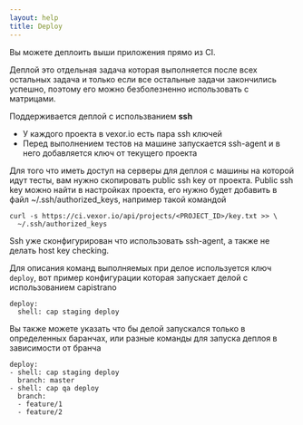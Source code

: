 ```yaml
---
layout: help
title: Deploy
---
```


Вы можете деплоить выши приложения прямо из CI.

Деплой это отдельная задача которая выполняется после всех остальных задача и только
если все остальные задачи закончились успешно, поэтому его можно безболезненно
использовать с матрицами.

Поддерживается деплой с использванием __ssh__

* У каждого проекта в vexor.io есть пара  ssh ключей
* Перед выполнением тестов на машине запускается ssh-agent и в него добавляется
ключ от текущего проекта

Для того что иметь доступ на серверы для деплоя с машины на которой идут тесты,
вам нужно скопировать public ssh key от проекта. Public ssh key можно найти в
настройках проекта, его нужно будет добавить в файл ~/.ssh/authorized_keys,
например такой командой

    curl -s https://ci.vexor.io/api/projects/<PROJECT_ID>/key.txt >> \
      ~/.ssh/authorized_keys

Ssh уже сконфигурирован что использовать ssh-agent, а также не делать host key checking.

Для описания команд выполняемых при делое используется ключ ``deploy``, вот пример
конфигурации которая запускает делой с использованием capistrano

    deploy:
      shell: cap staging deploy

Вы также можете указать что бы делой запускался только в определенных баранчах, или
разные команды для запуска деплоя в зависимости от бранча

    deploy:
    - shell: cap staging deploy
      branch: master
    - shell: cap qa deploy
      branch:
      - feature/1
      - feature/2
